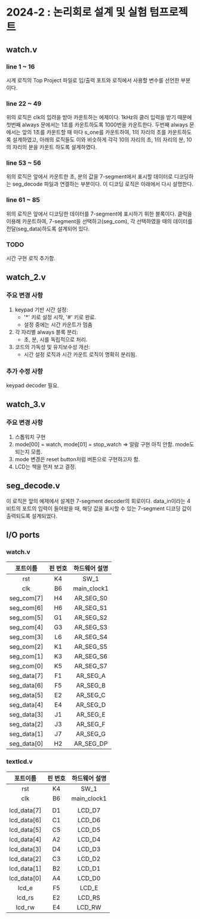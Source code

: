 # 2024-2 : 논리회로 설계 및 실험 텀프로젝트

## watch.v

### line 1 ~ 16
시계 로직의 Top Project 파일로 입/출력 포트와 로직에서 사용할 변수를 선언한 부분이다.

### line 22 ~ 49
위의 로직은 clk의 입려을 받아 카운트하는 에제이다. 1kHz의 클러 입력을 받기 때문에 첫번째 always 문에서는 1초를 카운트하도록 1000번을 카운트한다. 두번째 always 문에서는 앞의 1초를 카운트할 때 마다 s_one를 카운트하여, 1의 자리의 초를 카운트하도록 설계하였고, 아래의 로직들도 이와 비슷하게 각각 10의 자리의 초, 1의 자리의 분, 10의 자리의 분을 카운트 하도록 설계하였다.

### line 53 ~ 56
위의 로직은 앞에서 카운트한 초, 분의 값을 7-segment에서 표시할 데이터로 디코딩하는 seg_decode 파일과 연결하는 부분이다. 이 디코딩 로직은 아래에서 다시 설명한다.

### line 61 ~ 85
위의 로직은 앞에서 디코딩한 데이터를 7-segment에 표시하기 위한 블록이다. 클럭을 이용해 카운트하여, 7-segment을 선택하고(seg_com), 각 선택하였을 때의 데이터를 전달(seg_data)하도록 설계되어 있다.

### TODO
시간 구현 로직 추가함.

## watch_2.v
### 주요 변경 사항
1. keypad 기반 시간 설정:
   - '*' 키로 설정 시작, '#' 키로 완료.
   - 설정 중에는 시간 카운트가 멈춤
2. 각 자리별 always 블록 분리:
   - 초, 분, 시를 독립적으로 처리.
3. 코드의 가독성 및 유지보수성 개선:
   - 시간 설정 로직과 시간 카운트 로직이 명확히 분리됨.
### 추가 수정 사항
keypad decoder 필요. 

## watch_3.v
### 주요 변경 사항
1. 스톱워치 구현
2. mode[00] = watch, mode[01] = stop_watch => 알람 구현 아직 안함. mode도 되는지 모름.
3. mode 변경은 reset button처럼 버튼으로 구현하고자 함.
4. LCD는 책을 먼저 보고 결정.


## seg_decode.v

이 로직은 앞의 예제에서 설계한 7-segment decoder의 회로이다. data_in이라는 4비트의 포트의 입력이 들어왔을 때, 해당 값을 표시할 수 있는 7-segment 디코딩 값이 출력되도록 설계되었다.

## I/O ports
### watch.v
|포트이름|핀 번호|하드웨어 설명|
|:------------:|:------------:|:------------:|
|rst|K4|SW_1|
|clk|B6|main_clock1|
|seg_com[7]|H4|AR_SEG_S0|
|seg_com[6]|H6|AR_SEG_S1|
|seg_com[5]|G1|AR_SEG_S2|
|seg_com[4]|G3|AR_SEG_S3|
|seg_com[3]|L6|AR_SEG_S4|
|seg_com[2]|K1|AR_SEG_S5|
|seg_com[1]|K3|AR_SEG_S6|
|seg_com[0]|K5|AR_SEG_S7|
|seg_data[7]|F1|AR_SEG_A|
|seg_data[6]|F5|AR_SEG_B|
|seg_data[5]|E2|AR_SEG_C|
|seg_data[4]|E4|AR_SEG_D|
|seg_data[3]|J1|AR_SEG_E|
|seg_data[2]|J3|AR_SEG_F|
|seg_data[1]|J7|AR_SEG_G|
|seg_data[0]|H2|AR_SEG_DP|

### textlcd.v
|포트이름|핀 번호|하드웨어 설명|
|:------------:|:------------:|:------------:|
|rst|K4|SW_1|
|clk|B6|main_clock1|
||||
|lcd_data[7]|D1|LCD_D7|
|lcd_data[6]|C1|LCD_D6|
|lcd_data[5]|C5|LCD_D5|
|lcd_data[4]|A2|LCD_D4|
|lcd_data[3]|D4|LCD_D3|
|lcd_data[2]|C3|LCD_D2|
|lcd_data[1]|B2|LCD_D1|
|lcd_data[0]|A4|LCD_D0|
|lcd_e|F5|LCD_E|
|lcd_rs|E2|LCD_RS|
|lcd_rw|E4|LCD_RW|